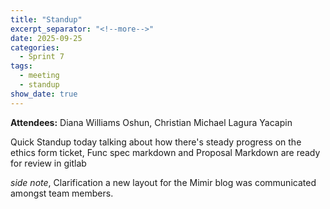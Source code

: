 ```yaml
---
title: "Standup"
excerpt_separator: "<!--more-->"
date: 2025-09-25
categories:
  - Sprint 7
tags:
  - meeting
  - standup
show_date: true
---
```


**Attendees:** Diana Williams Oshun, Christian Michael Lagura Yacapin

Quick Standup today talking about how there's steady progress on the ethics form ticket, Func spec markdown and Proposal Markdown are ready for review in gitlab

_side note_, Clarification a new layout for the Mimir blog was communicated amongst team members.

<!--more-->
